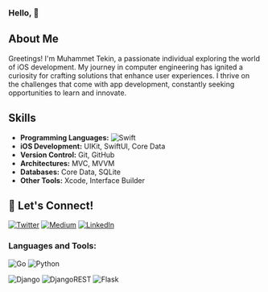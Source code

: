 ### Hello, 👋

## About Me
Greetings! I'm Muhammet Tekin, a passionate individual exploring the world of iOS development. My journey in computer engineering has ignited a curiosity for crafting solutions that enhance user experiences. I thrive on the challenges that come with app development, constantly seeking opportunities to learn and innovate.

## Skills
- **Programming Languages:** ![Swift](https://img.shields.io/badge/swift-F54A2A?style=for-the-badge&logo=swift&logoColor=white)
- **iOS Development:** UIKit, SwiftUI, Core Data
- **Version Control:** Git, GitHub
- **Architectures:** MVC, MVVM
- **Databases:** Core Data, SQLite
- **Other Tools:** Xcode, Interface Builder

## 🔗 Let's Connect!
<a href="https://twitter.com/tekiinm" target="_blank"><img alt="Twitter" src="https://img.shields.io/badge/twitter-%231DA1F2.svg?&style=for-the-badge&logo=twitter&logoColor=white" /></a>
<a href="https://medium.com/@tekinmdev" target="_blank"><img alt="Medium" src="https://img.shields.io/badge/medium-%2312100E.svg?&style=for-the-badge&logo=medium&logoColor=white" /></a>
<a href="https://www.linkedin.com/in/muhammettekin/" target="_blank"><img alt="LinkedIn" src="https://img.shields.io/badge/linkedin-%230077B5.svg?&style=for-the-badge&logo=linkedin&logoColor=white" /></a>

### Languages and Tools:
![Go](https://img.shields.io/badge/go-%2300ADD8.svg?style=for-the-badge&logo=go&logoColor=white)
![Python](https://img.shields.io/badge/python-3670A0?style=for-the-badge&logo=python&logoColor=ffdd54)

![Django](https://img.shields.io/badge/django-%23092E20.svg?style=for-the-badge&logo=django&logoColor=white)
![DjangoREST](https://img.shields.io/badge/DJANGO-REST-ff1709?style=for-the-badge&logo=django&logoColor=white&color=ff1709&labelColor=gray)
![Flask](https://img.shields.io/badge/flask-%23000.svg?style=for-the-badge&logo=flask&logoColor=white)

<!--
  ![Github stats 1](https://github-readme-stats.vercel.app/api?username=mtekinn&show_icons=true&theme=gradient) 
  ![Github stats 2](https://github-readme-stats.vercel.app/api?username=mtekinn&show_icons=true&theme=radical)
-->

